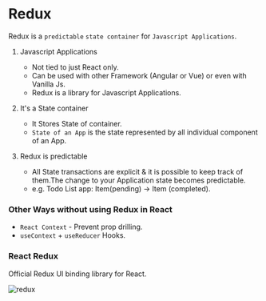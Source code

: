 # Redux

Redux is a `predictable` `state container` for `Javascript Applications`.

1.  Javascript Applications
    -   Not tied to just React only.
    -   Can be used with other Framework (Angular or Vue) or even with Vanilla Js.
    -   Redux is a library for Javascript Applications.

2.  It's a State container
    -   It Stores State of container.
    -   `State of an App` is the state represented by all individual component of an App.

3.  Redux is predictable
    -   All State transactions are explicit & it is possible to keep track of them.The change to your Application state becomes predictable.
    -   e.g. Todo List app: Item(pending) -> Item (completed).

### Other Ways without using Redux in React

-   `React Context` - Prevent prop drilling.
-   `useContext` + `useReducer` Hooks.

### React Redux 

Official Redux UI binding library for React.

![redux](https://user-images.githubusercontent.com/61664827/135813656-4ca1fef6-038a-4443-8c63-b340d758beac.png)
